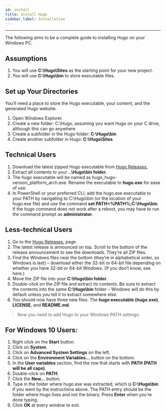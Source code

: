 ```yaml
---
id: install
title: Install Hugo
sidebar_label: Installation
---
```

_____
The following aims to be a complete guide to installing Hugo on your Windows PC.

## Assumptions
1.  You will use **C:\Hugo\Sites** as the starting point for your new project.
2.  You will use **C:\Hugo\bin** to store executable files.

## Set up Your Directories
You’ll need a place to store the Hugo executable, your content, and the generated Hugo website:

1. Open Windows Explorer.
2. Create a new folder: C:\Hugo, assuming you want Hugo on your C drive, although this can go anywhere
3. Create a subfolder in the Hugo folder: **C:\Hugo\bin**
4. Create another subfolder in Hugo: **C:\Hugo\Sites**

## Technical Users
1. Download the latest zipped Hugo executable from [Hugo Releases.](https://github.com/gohugoio/hugo/releases/ "Hugo Releases")
2. Extract all contents to your **..\Hugo\bin folder**.
3. The hugo executable will be named as hugo_hugo-version_platform_arch.exe. Rename the executable to **hugo.exe** for ease of use.
4. In PowerShell or your preferred CLI, add the hugo.exe executable to your PATH by navigating to C:\Hugo\bin (or the location of your hugo.exe file) and use the command **set PATH=%PATH%;C:\Hugo\bin**. If the hugo command does not work after a reboot, you may have to run the command prompt as **administrator**.

## Less-technical Users
1. Go to the [Hugo Releases.](https://github.com/gohugoio/hugo/releases/ "Hugo Releases") page.
2. The latest release is announced on top. Scroll to the bottom of the release announcement to see the downloads. They’re all ZIP files.
3. Find the Windows files near the bottom (they’re in alphabetical order, so Windows is last) – download either the 32-bit or 64-bit file depending on whether you have 32-bit or 64-bit Windows. (If you don’t know, see here.)
4. Move the ZIP file into your **C:\Hugo\bin folder**.
5. Double-click on the ZIP file and extract its contents. Be sure to extract the contents into the same **C:\Hugo\bin** folder – Windows will do this by default unless you tell it to extract somewhere else.
5. You should now have three new files: The **hugo executable (hugo.exe)**, **LICENSE**, and **README.md**.

>Now you need to add Hugo to your Windows PATH settings:

## For Windows 10 Users:
1. Right click on the **Start** button.
2. Click on **System**.
3. Click on **Advanced System Settings** on the left.
4. Click on the **Environment Variables…** button on the bottom.
5. In the **User variables** section, find the row that starts with **PATH (PATH will be all caps)**.
6. Double-click on **PATH**.
7. Click the **New…** button.
8. Type in the folder where hugo.exe was extracted, which is **C:\Hugo\bin** if you went by the instructions above. The PATH entry should be the folder where Hugo lives and not the binary. Press **Enter** when you’re done typing.
9. Click **OK** at every window to exit.
